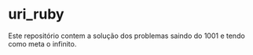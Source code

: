 # uri_ruby

Este repositório contem a solução dos problemas saindo do 1001 e tendo como meta o infinito.
